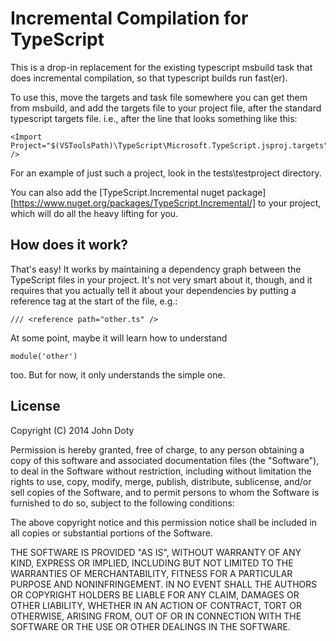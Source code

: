 # Incremental Compilation for TypeScript

This is a drop-in replacement for the existing typescript msbuild task
that does incremental compilation, so that typescript builds run
fast(er).

To use this, move the targets and task file somewhere you can get them
from msbuild, and add the targets file to your project file, after the
standard typescript targets file. i.e., after the line that looks
something like this:

    <Import Project="$(VSToolsPath)\TypeScript\Microsoft.TypeScript.jsproj.targets" />

For an example of just such a project, look in the tests\testproject
directory.

You can also add the [TypeScript.Incremental nuget
package][https://www.nuget.org/packages/TypeScript.Incremental/] to your
project, which will do all the heavy lifting for you.

## How does it work?

That's easy! It works by maintaining a dependency graph between the
TypeScript files in your project. It's not very smart about it, though, and
it requires that you actually tell it about your dependencies by putting a
reference tag at the start of the file, e.g.:

    /// <reference path="other.ts" />

At some point, maybe it will learn how to understand

    module('other')

too. But for now, it only understands the simple one.

## License

Copyright (C) 2014 John Doty

Permission is hereby granted, free of charge, to any person obtaining a copy
of this software and associated documentation files (the "Software"), to deal
in the Software without restriction, including without limitation the rights
to use, copy, modify, merge, publish, distribute, sublicense, and/or sell
copies of the Software, and to permit persons to whom the Software is
furnished to do so, subject to the following conditions:

The above copyright notice and this permission notice shall be included in
all copies or substantial portions of the Software.

THE SOFTWARE IS PROVIDED "AS IS", WITHOUT WARRANTY OF ANY KIND, EXPRESS OR
IMPLIED, INCLUDING BUT NOT LIMITED TO THE WARRANTIES OF MERCHANTABILITY,
FITNESS FOR A PARTICULAR PURPOSE AND NONINFRINGEMENT. IN NO EVENT SHALL THE
AUTHORS OR COPYRIGHT HOLDERS BE LIABLE FOR ANY CLAIM, DAMAGES OR OTHER
LIABILITY, WHETHER IN AN ACTION OF CONTRACT, TORT OR OTHERWISE, ARISING FROM,
OUT OF OR IN CONNECTION WITH THE SOFTWARE OR THE USE OR OTHER DEALINGS IN THE
SOFTWARE.
